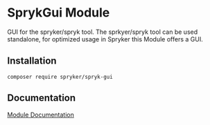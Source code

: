 # SprykGui Module

GUI for the spryker/spryk tool. The sprkyer/spryk tool can be used standalone, for optimized usage in Spryker this Module offers a GUI.

## Installation

```
composer require spryker/spryk-gui
```

## Documentation

[Module Documentation](https://academy.spryker.com/developing_with_spryker/module_guide/modules.html)
